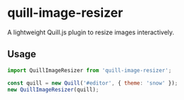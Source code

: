 # quill-image-resizer

A lightweight Quill.js plugin to resize images interactively.

## Usage

```js
import QuillImageResizer from 'quill-image-resizer';

const quill = new Quill('#editor', { theme: 'snow' });
new QuillImageResizer(quill);